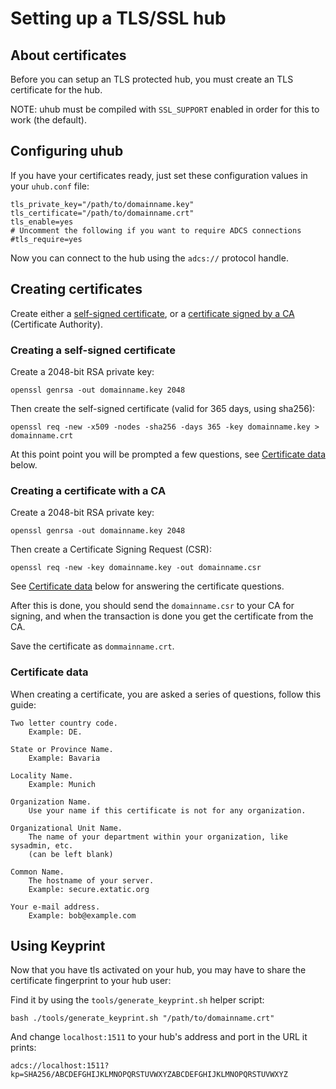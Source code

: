 # Setting up a TLS/SSL hub

## About certificates

Before you can setup an TLS protected hub, you must create an TLS certificate
for the hub.

NOTE: uhub must be compiled with `SSL_SUPPORT` enabled in order for this to
work (the default).

## Configuring uhub

If you have your certificates ready, just set these configuration values in
your `uhub.conf` file:
```
tls_private_key="/path/to/domainname.key"
tls_certificate="/path/to/domainname.crt"
tls_enable=yes
# Uncomment the following if you want to require ADCS connections
#tls_require=yes
```

Now you can connect to the hub using the `adcs://` protocol handle.

## Creating certificates

Create either a [self-signed certificate](#creating-a-self-signed-certificate),
or a [certificate signed by a CA](#creating-a-certificate-with-a-ca)
(Certificate Authority).

### Creating a self-signed certificate

Create a 2048-bit RSA private key:
```shell
openssl genrsa -out domainname.key 2048
```

Then create the self-signed certificate (valid for 365 days, using sha256):
```shell
openssl req -new -x509 -nodes -sha256 -days 365 -key domainname.key > domainname.crt
```

At this point point you will be prompted a few questions,
see [Certificate data](#certificate-data) below.

### Creating a certificate with a CA

Create a 2048-bit RSA private key:
```shell
openssl genrsa -out domainname.key 2048
```

Then create a Certificate Signing Request (CSR):
```shell
openssl req -new -key domainname.key -out domainname.csr
```

See [Certificate data](#certificate-data) below for answering the certificate
questions.

After this is done, you should send the `domainname.csr` to your CA for
signing, and when the transaction is done you get the certificate from the CA.

Save the certificate as `dommainname.crt`.

### Certificate data

When creating a certificate, you are asked a series of questions, follow this
guide:
```
Two letter country code.
    Example: DE.

State or Province Name.
    Example: Bavaria

Locality Name.
    Example: Munich

Organization Name.
    Use your name if this certificate is not for any organization.

Organizational Unit Name.
    The name of your department within your organization, like sysadmin, etc.
    (can be left blank)

Common Name.
    The hostname of your server.
    Example: secure.extatic.org

Your e-mail address.
    Example: bob@example.com
```

## Using Keyprint

Now that you have tls activated on your hub, you may have to share the
certificate fingerprint to your hub user:

Find it by using the `tools/generate_keyprint.sh` helper script:
```shell
bash ./tools/generate_keyprint.sh "/path/to/domainname.crt"
```

And change `localhost:1511` to your hub's address and port in the URL it prints:

`adcs://localhost:1511?kp=SHA256/ABCDEFGHIJKLMNOPQRSTUVWXYZABCDEFGHIJKLMNOPQRSTUVWXYZ`
